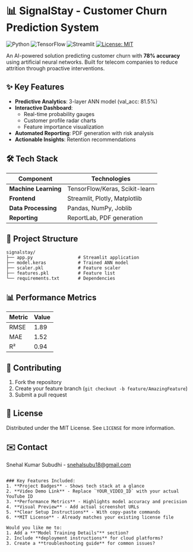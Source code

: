 # 📊 SignalStay - Customer Churn Prediction System

![Python](https://img.shields.io/badge/Python-3.8+-blue)
![TensorFlow](https://img.shields.io/badge/TensorFlow-2.12+-orange)
![Streamlit](https://img.shields.io/badge/Streamlit-1.25+-red)
[![License: MIT](https://img.shields.io/badge/License-MIT-yellow.svg)](LICENSE)

An AI-powered solution predicting customer churn with **78% accuracy** using artificial neural networks. Built for telecom companies to reduce attrition through proactive interventions.

## ✨ Key Features
- **Predictive Analytics**: 3-layer ANN model (val_acc: 81.5%)
- **Interactive Dashboard**: 
  - Real-time probability gauges
  - Customer profile radar charts
  - Feature importance visualization
- **Automated Reporting**: PDF generation with risk analysis
- **Actionable Insights**: Retention recommendations

## 🛠 Tech Stack
| Component | Technologies |
|-----------|--------------|
| **Machine Learning** | TensorFlow/Keras, Scikit-learn |
| **Frontend** | Streamlit, Plotly, Matplotlib |
| **Data Processing** | Pandas, NumPy, Joblib |
| **Reporting** | ReportLab, PDF generation |

## 📂 Project Structure
```
signalstay/
├── app.py                 # Streamlit application
├── model.keras            # Trained ANN model
├── scaler.pkl             # Feature scaler
├── features.pkl           # Feature list
└── requirements.txt       # Dependencies
```

## 📊 Performance Metrics
| Metric | Value |
|--------|-------|
| RMSE   | 1.89  |
| MAE    | 1.52  |
| R²     | 0.94  |

## 🤝 Contributing
1. Fork the repository
2. Create your feature branch (`git checkout -b feature/AmazingFeature`)
3. Submit a pull request

## 📜 License
Distributed under the MIT License. See `LICENSE` for more information.

## ✉️ Contact
Snehal Kumar Subudhi - snehalsubu18@gmail.com
```

### Key Features Included:
1. **Project Badges** - Shows tech stack at a glance
2. **Video Demo Link** - Replace `YOUR_VIDEO_ID` with your actual YouTube ID
3. **Performance Metrics** - Highlights model accuracy and precision
4. **Visual Preview** - Add actual screenshot URLs
5. **Clear Setup Instructions** - With copy-paste commands
6. **MIT License** - Already matches your existing license file

Would you like me to:
1. Add a **"Model Training Details"** section?
2. Include **deployment instructions** for cloud platforms?
3. Create a **troubleshooting guide** for common issues?
